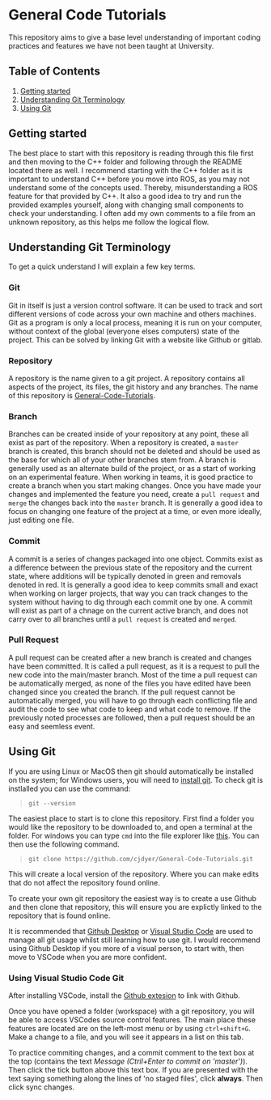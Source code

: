 # General Code Tutorials

This repository aims to give a base level understanding of important coding practices and features we have not been taught at University.

## Table of Contents
1. [Getting started](#getting-started)
2. [Understanding Git Terminology](#understanding-git-terminology)
3. [Using Git](#using-git)

## Getting started 

The best place to start with this repository is reading through this file first and then moving to the C++ folder and following through the README located there as well. I recommend starting with the C++ folder as it is important to understand C++ before you move into ROS, as you may not understand some of the concepts used. Thereby, misunderstanding a ROS feature for that provided by C++. It also a good idea to try and run the provided examples yourself, along with changing small components to check your understanding. I often add my own comments to a file from an unknown repository, as this helps me follow the logical flow.

## Understanding Git Terminology

To get a quick understand I will explain a few key terms.

### Git

Git in itself is just a version control software. It can be used to track and sort different versions of code across your own machine and others machines. Git as a program is only a local process, meaning it is run on your computer, without context of the global (everyone elses computers) state of the project. This can be solved by linking Git with a website like Github or gitlab.

### Repository

A repository is the name given to a git project. A repository contains all aspects of the project, its files, the git history and any branches. The name of this repository is [General-Code-Tutorials](https://github.com/cjdyer/General-Code-Tutorials).

### Branch

Branches can be created inside of your repository at any point, these all exist as part of the repository. When a repository is created, a `master` branch is created, this branch should not be deleted and should be used as the base for which all of your other branches stem from. A branch is generally used as an alternate build of the project, or as a start of working on an experimental feature. When working in teams, it is good practice to create a branch when you start making changes. Once you have made your changes and implemented the feature you need, create a `pull request` and `merge` the changes back into the `master` branch. It is generally a good idea to focus on changing one feature of the project at a time, or even more ideally, just editing one file.

### Commit

A commit is a series of changes packaged into one object. Commits exist as a difference between the previous state of the repository and the current state, where additions will be typically denoted in green and removals denoted in red. It is generally a good idea to keep commits small and exact when working on larger projects, that way you can track changes to the system without having to dig through each commit one by one. A commit will exist as part of a chnage on the current active branch, and does not carry over to all branches until a `pull request` is created and `merged`.

### Pull Request

A pull request can be created after a new branch is created and changes have been committed. It is called a pull request, as it is a request to pull the new code into the main/master branch. Most of the time a pull request can be automatically merged, as none of the files you have edited have been changed since you created the branch. If the pull request cannot be automatically merged, you will have to go through each conflicting file and audit the code to see what code to keep and what code to remove. If the previously noted processes are followed, then a pull request should be an easy and seemless event.

## Using Git

If you are using Linux or MacOS then git should automatically be installed on the system; for Windows users, you will need to [install git](https://git-scm.com/download/win). To check git is instlalled you can use the command:

>`git --version`

The easiest place to start is to clone this repository. First find a folder you would like the repository to be downloaded to, and open a terminal at the folder. For windows you can type `cmd` into the file explorer like [this](https://www.youtube.com/watch?v=CDSxs8Mt9zU). You can then use the following command.

>`git clone https://github.com/cjdyer/General-Code-Tutorials.git`

This will create a local version of the repository. Where you can make edits that do not affect the repository found online.

To create your own git repository the easiest way is to create a use Github and then clone that repository, this will ensure you are explictly linked to the repository that is found online.

It is recommended that [Github Desktop](https://desktop.github.com/) or [Visual Studio Code](https://code.visualstudio.com/) are used to manage all git usage whilst still learning how to use git. I would recommend using Github Desktop if you more of a visual person, to start with, then move to VSCode when you are more confident.

### Using Visual Studio Code Git

After installing VSCode, install the [Github extesion](https://marketplace.visualstudio.com/items?itemName=GitHub.vscode-pull-request-github) to link with Github.

Once you have opened a folder (workspace) with a git repository, you will be able to access VSCodes source control features. The main place these features are located are on the left-most menu or by using `ctrl+shift+G`. Make a change to a file, and you will see it appears in a list on this tab. 

To practice commiting changes, and a commit comment to the text box at the top (contains the text *Message (Ctril+Enter to commit on 'master')*). Then click the tick button above this text box. If you are presented with the text saying something along the lines of 'no staged files', click **always**. Then click sync changes.